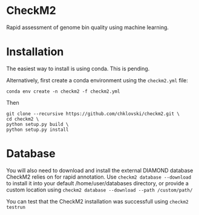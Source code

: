 # CheckM2
Rapid assessment of genome bin quality using machine learning. 

# Installation

The easiest way to install is using conda. This is pending. 

Alternatively, first create a conda environment using the `checkm2.yml` file:
```
conda env create -n checkm2 -f checkm2.yml
```

Then 
```
git clone --recursive https://github.com/chklovski/checkm2.git \
cd checkm2 \
python setup.py build \ 
python setup.py install
```

# Database

You will also need to download and install the external DIAMOND database CheckM2 relies on for rapid annotation. Use `checkm2 database --download` to install it into your default /home/user/databases directory, or provide a custom location using `checkm2 database --download --path /custom/path/`

You can test that the CheckM2 installation was successfull using `checkm2 testrun`

